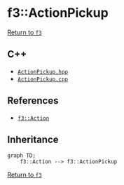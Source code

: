 # f3::ActionPickup

[Return to `f3`](/docs/f3.md)

## C++

- [`ActionPickup.hpp`](/c++/include/ActionPickup.hpp)
- [`ActionPickup.cpp`](/c++/source/ActionPickup.cpp)

## References

- [`f3::Action`](/docs/f3/Action.md)

## Inheritance

```mermaid
graph TD;
    f3::Action --> f3::ActionPickup
```

[Return to `f3`](/docs/f3.md)